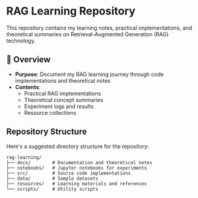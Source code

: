 # RAG Learning Repository



This repository contains my learning notes, practical implementations, and theoretical summaries on Retrieval-Augmented Generation (RAG) technology.

## 📌 Overview
- **Purpose**: Document my RAG learning journey through code implementations and theoretical notes
- **Contents**:
  - Practical RAG implementations
  - Theoretical concept summaries
  - Experiment logs and results
  - Resource collections

## Repository Structure
Here's a suggested directory structure for the repository:

```
rag-learning/
├── docs/        # Documentation and theoretical notes
├── notebooks/   # Jupyter notebooks for experiments
├── src/         # Source code implementations
├── data/        # Sample datasets
├── resources/   # Learning materials and references
└── scripts/     # Utility scripts
```